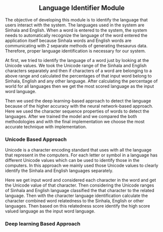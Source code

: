 <h2 align="center">Language Identifier Module</h2>

The objective of developing this module is to identify the language that users interact with the system. The languages used in the system are Sinhala and English. When a word is entered to the system, the system needs to automatically recognize the language of the word entered the application itself because Sinhala words and English words are communicating with 2 separate methods of generating thesaurus data. Therefore, proper language identification is necessary for our system.

At first, we tried to identify the language of a word just by looking at the Unicode values. We took the Unicode range of the Sinhala and English characters separately and then if characters of a word are belonging to a above range and calculated the percentages of that input word belong to Sinhala, English and any other language. After calculating the percentage of world for all languages then we get the most scored language as the input word language.

Then we used the deep learning-based approach to detect the language because of the higher accuracy with the neural network-based approach. Here we used the character sequence properties of words to detect the languages. After we trained the model and we compared the both methodologies and with the final implementation we choose the most accurate technique with implementation.

### Unicode Based Approach

Unicode is a character encoding standard that uses with all the language that represent in the computers. For each letter or symbol in a language has different Unicode values which can be used to identify those in the computers. In this approach we mainly used those Unicode values to clearly identify the Sinhala and English languages separately.

Here we get input word and considered each character in the word and get the Unicode value of that character. Then considering the Unicode ranges of Sinhala and English language classified the that character to the related language. Then with the character language identification calculate the character combined word relatedness to the Sinhala, English or other languages. Then based on this relatedness score identify the high score valued language as the input word language.

### Deep learning Based Approach

<!--stackedit_data:
eyJoaXN0b3J5IjpbLTEwOTYzODc1MTksLTIwODg3NDY2MTIsNz
MwOTk4MTE2XX0=
-->